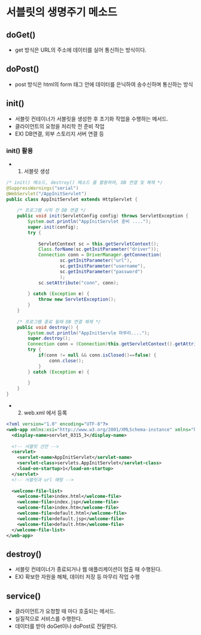# 서블릿의 생명주기 메소드
## doGet()
- get 방식은 URL의 주소에 데이터를 실어 통신하는 방식이다.
## doPost()
- post 방식은 html의 form 태그 안에 데이터를 은닉하여 송수신하며 통신하는 방식
## init()
- 서블릿 컨테이너가 서블릿을 생성한 후 초기화 작업을 수행하는 메서드.
- 클라이언트의 요청을 처리학 전 준비 작업
- EX) DB연결, 외부 스토리지 서버 연결 등
### init() 활용
- 1. 서블릿 생성
```java
/* init() 메소드, destroy() 메소드 를 활용하여, DB 연결 및 해제 */
@SuppressWarnings("serial")
@WebServlet("/AppInitServlet")
public class AppInitServlet extends HttpServlet {
	
    /* 프로그램 시작 전 DB 연결 */
	public void init(ServletConfig config) throws ServletException {
		System.out.println("AppInitServlet 준비 ....");
		super.init(config);
		try {
			
			ServletContext sc = this.getServletContext();
			Class.forName(sc.getInitParameter("driver"));
			Connection conn = DriverManager.getConnection(
					sc.getInitParameter("url"),
					sc.getInitParameter("username"),
					sc.getInitParameter("password")
					);
			sc.setAttribute("conn", conn);
			
		} catch (Exception e) {
			throw new ServletException();
		}
	}
	
    /* 프로그램 종료 될때 DB 연결 해제 */
	public void destroy() {
		System.out.println("AppInitServle 마무리....");
		super.destroy();
		Connection conn = (Connection)this.getServletContext().getAttribute("conn");
		try {
			if(conn != null && conn.isClosed()==false) {
				conn.close();
			}
		} catch (Exception e) {
			
		}
	}
}
```
- 2. web.xml 에서 등록
```xml
<?xml version="1.0" encoding="UTF-8"?>
<web-app xmlns:xsi="http://www.w3.org/2001/XMLSchema-instance" xmlns="http://xmlns.jcp.org/xml/ns/javaee" xsi:schemaLocation="http://xmlns.jcp.org/xml/ns/javaee http://xmlns.jcp.org/xml/ns/javaee/web-app_3_1.xsd" id="WebApp_ID" version="3.1">
  <display-name>servlet_0315_3</display-name>
  
  <!-- 서블릿 선언 -->
  <servlet>
  	<servlet-name>AppInitServlet</servlet-name>
  	<servlet-class>servlets.AppInitServlet</servlet-class>
  	<load-on-startup>1</load-on-startup>
  </servlet>
  <!-- 서블릿과 url 매핑 -->
  
  <welcome-file-list>
    <welcome-file>index.html</welcome-file>
    <welcome-file>index.jsp</welcome-file>
    <welcome-file>index.htm</welcome-file>
    <welcome-file>default.html</welcome-file>
    <welcome-file>default.jsp</welcome-file>
    <welcome-file>default.htm</welcome-file>
  </welcome-file-list>
</web-app>
```

## destroy()
- 서블릿 컨테이너가 종료되거나 웹 애플리케이션이 멈출 때 수행된다.
- EX) 확보한 자원을 해체, 데이터 저장 등 마무리 작업 수행
## service()
- 클라이언트가 요청할 때 마다 호출되는 메서드.
- 실질적으로 서비스를 수행한다.
- 데이터를 받아 doGet이나 doPost로 전달한다.